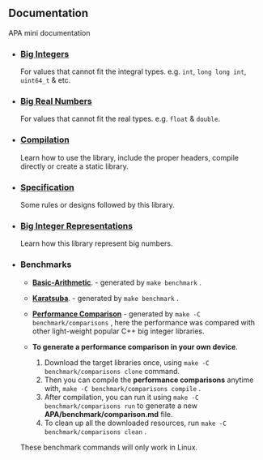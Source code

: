 ## **Documentation**

APA mini documentation

- ### **[Big Integers](./big-integers.md)**

    For values that cannot fit the integral types.
    e.g. `int`, `long long int`, `uint64_t` & etc.

- ### **[Big Real Numbers](./big-real-numbers.md)**

    For values that cannot fit the real types.
    e.g. `float` & `double`.

- ### **[Compilation](./compilation.md)**

    Learn how to use the library, include the proper
    headers, compile directly or create a static library.

- ### **[Specification](./specifications.md)**

    Some rules or designs followed by this library.

- ### **[Big Integer Representations](./quick-tutorial.md)**

    Learn how this library represent big numbers.

- ### **Benchmarks**

    - [**Basic-Arithmetic**](./../benchmark/basic-arithmetic.md). - generated by `make benchmark` .
    - [**Karatsuba**](./../benchmark/karatsuba.md).  - generated by `make benchmark` .
    - [**Performance Comparison**](./../benchmark/comparison.md) - generated by `make -C benchmark/comparisons` ,
    here the performance was compared with other light-weight popular C++ big integer libraries.
    
    - **To generate a performance comparison in your own device**.

        1. Download the target libraries once, using `make -C benchmark/comparisons clone` command.
        2. Then you can compile the **performance comparisons** anytime with,
        `make -C benchmark/comparisons compile` .
        3. After compilation, you can run it using `make -C benchmark/comparisons run` to generate a
        new **APA/benchmark/comparison.md** file.
        4. To clean up all the downloaded resources, run `make -C benchmark/comparisons clean` .

    These benchmark commands will only work in Linux.